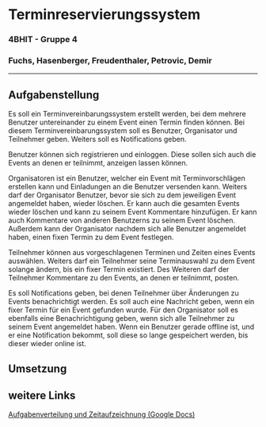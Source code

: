 # Terminreservierungssystem
### 4BHIT - Gruppe 4
### Fuchs, Hasenberger, Freudenthaler, Petrovic, Demir
----
## Aufgabenstellung
Es soll ein Terminvereinbarungssystem erstellt werden, bei dem mehrere Benutzer untereinander zu einem Event einen Termin finden können. Bei diesem Terminvereinbarungssystem soll es Benutzer, Organisator und Teilnehmer geben. Weiters soll es Notifications geben. 

Benutzer können sich registrieren und einloggen. Diese sollen sich auch die Events an denen er teilnimmt, anzeigen lassen können. 

Organisatoren ist ein Benutzer, welcher ein Event mit Terminvorschlägen erstellen kann und Einladungen an die Benutzer versenden kann. Weiters darf der Organisator Benutzer, bevor sie sich zu dem jeweiligen Event angemeldet haben, wieder löschen. Er kann auch die gesamten Events wieder löschen und kann zu seinem Event Kommentare hinzufügen. Er kann auch Kommentare von anderen Benutzerns zu seinem Event löschen. Außerdem kann der Organisator nachdem sich alle Benutzer angemeldet haben, einen fixen Termin zu dem Event festlegen.

Teilnehmer können aus vorgeschlagenen Terminen und Zeiten eines Events auswählen. Weiters darf ein Teilnehmer seine Terminauswahl zu dem Event solange ändern, bis ein fixer Termin existiert. Des Weiteren darf der Teilnehmer Kommentare zu den Events, an denen er teilnimmt, posten.

Es soll Notifications geben, bei denen Teilnehmer über Änderungen zu Events benachrichtigt werden. Es soll auch eine Nachricht geben, wenn ein fixer Termin für ein Event gefunden wurde. Für den Organisator soll es ebenfalls eine Benachrichtigung geben, wenn sich alle Teilnehmer zu seinem Event angemeldet haben. Wenn ein Benutzer gerade offline ist, und er eine Notification bekommt, soll diese so lange gespeichert werden, bis dieser wieder online ist.

## Umsetzung

## weitere Links
[Aufgabenverteilung und Zeitaufzeichnung (Google Docs)](https://docs.google.com/spreadsheets/d/1VW-v6vQswtrJ8k9jyiZ7eBA__T3pAoMxwiI9BjSo2LU/edit?usp=sharing)
